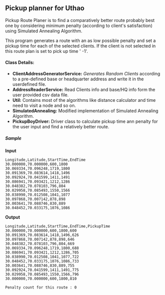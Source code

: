 ## Pickup planner for Uthao

Pickup Route Planer is to find a comparatively better route probably best one by considering minimum penalty (according to client's satisfaction) using Simulated Annealing Algorithm.

This program generates a route with an as low possible penalty and set a pickup time for each of the selected clients. If the client is not selected in this route plan is set to pick up time ' -1'.  


 
#### Class Details: 
- **ClientAddressGeneratorService:** *Generates Random Clients* according to a pre-defined base or headquarter address and write it in the userdefined file.
-  	**AddressReaderService:** Read Clients info and base/HQ info form the user provided csv data file.
-  	**Util:** Contains most of the algorithms like distance calculator and time need to visit a node and so on. 
-  	**SimulatedAnnealing:** Modified implementation of Simulated Annealing Algorithm.
-  	**PickupBoyDriver:** Driver class to calculate pickup time ann penalty for the user input and find a relatively better route.



##### Sample 

**Input**

``` csv
Longitude,Latitude,StartTime,EndTime
30.000000,70.000000,600,1800
30.069334,70.096248,1719,1800
30.091369,70.083614,1418,1496
30.092924,70.041599,1411,1491
30.086941,70.093421,1212,1286
30.048382,70.078103,796,804
30.029958,70.085493,1550,1566
30.038990,70.012508,1041,1077
30.097868,70.007142,878,898
30.003641,70.088746,830,889
30.048452,70.033175,1076,1086
```

**Output**

``` csv
Longitude,Latitude,StartTime,EndTime,PickupTime
30.000000,70.000000,600,1800,600
30.091369,70.083614,1418,1496,626
30.097868,70.007142,878,898,646
30.048382,70.078103,796,804,669
30.069334,70.096248,1719,1800,688
30.086941,70.093421,1212,1286,705
30.038990,70.012508,1041,1077,722
30.048452,70.033175,1076,1086,733
30.003641,70.088746,830,889,755
30.092924,70.041599,1411,1491,775
30.029958,70.085493,1550,1566,796
30.000000,70.000000,600,1800,810

Penalty count for this route : 0
```

